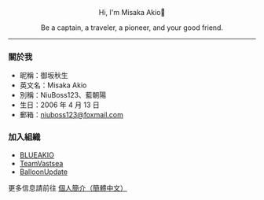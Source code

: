 <div align="center">
    <!--<h1><a><img src="https://server.akio.top/api/v2/objects/icon/63ftz9r7tbhkegeynd.png" alt="" width="50%" height="50%" style="vertical-align: middle;"/><br>-->
      Hi, I'm Misaka Akio👋</a></h1>
</div>

<p align="center">
    <a>Be a captain, a traveler, a pioneer, and your good friend.</a>
</p>

---

### 關於我
- 昵稱：御坂秋生
- 英文名：Misaka Akio
- 別稱：NiuBoss123、藍朝陽
- 生日：2006 年 4 月 13 日
- 郵箱：niuboss123@foxmail.com

### 加入組織
- [BLUEAKIO](https://github.com/BLUEAKIO)
- [TeamVastsea](https://github.com/TeamVastsea)
- [BalloonUpdate](https://github.com/BalloonUpdate)

更多信息請前往 [個人簡介（簡體中文）](https://www.akio.top/about)
